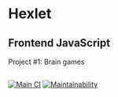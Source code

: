 # Hexlet

## Frontend JavaScript

Project #1: Brain games

##

[![Main CI](https://github.com/alekseyvlivanov/frontend-project-lvl1/workflows/Main%20CI/badge.svg)](https://github.com/alekseyvlivanov/frontend-project-lvl1/actions)
[![Maintainability](https://api.codeclimate.com/v1/badges/a99a88d28ad37a79dbf6/maintainability)](https://codeclimate.com/github/codeclimate/codeclimate/maintainability)

